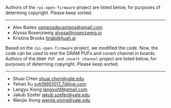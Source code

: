 
Authors of the `rpi-open-firmware` project are listed below, for purposes of determing copyright. Please keep sorted.

---

 * Alex Badea <vamposdecampos@gmail.com>
 * Alyssa Rosenzweig <alyssa@rosenzweig.io>
 * Kristina Brooks <tinab@hush.ai>

Based on the `rpi-open-firmware` project, we modified the code. Now, the code can be used to test the DRAM PUFs and covert channel in boards. Authors of the `DRAM PUF and covert channel` project are listed below, for purposes of determing copyright. Please keep sorted.

---

 * Shuai CHen <shuai.chen@yale.edu>
 * Yehan  Xu  <xyh19951017_7@live.com>
 * Langyu Xiong <langyuhf@gmail.com>
 * Jakub Szefer <jakub.szefer@yale.edu>
 * Wenjie Xiong <wenjie.xiong@yale.edu>
